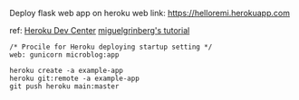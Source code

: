 Deploy flask web app on heroku
web link: https://helloremi.herokuapp.com

ref:
[Heroku Dev Center](https://devcenter.heroku.com/articles/git)
[miguelgrinberg's tutorial](https://blog.miguelgrinberg.com/post/the-flask-mega-tutorial-part-xviii-deployment-on-heroku)
```
/* Procile for Heroku deploying startup setting */
web: gunicorn microblog:app
```

``` shell
heroku create -a example-app
heroku git:remote -a example-app
git push heroku main:master
```

